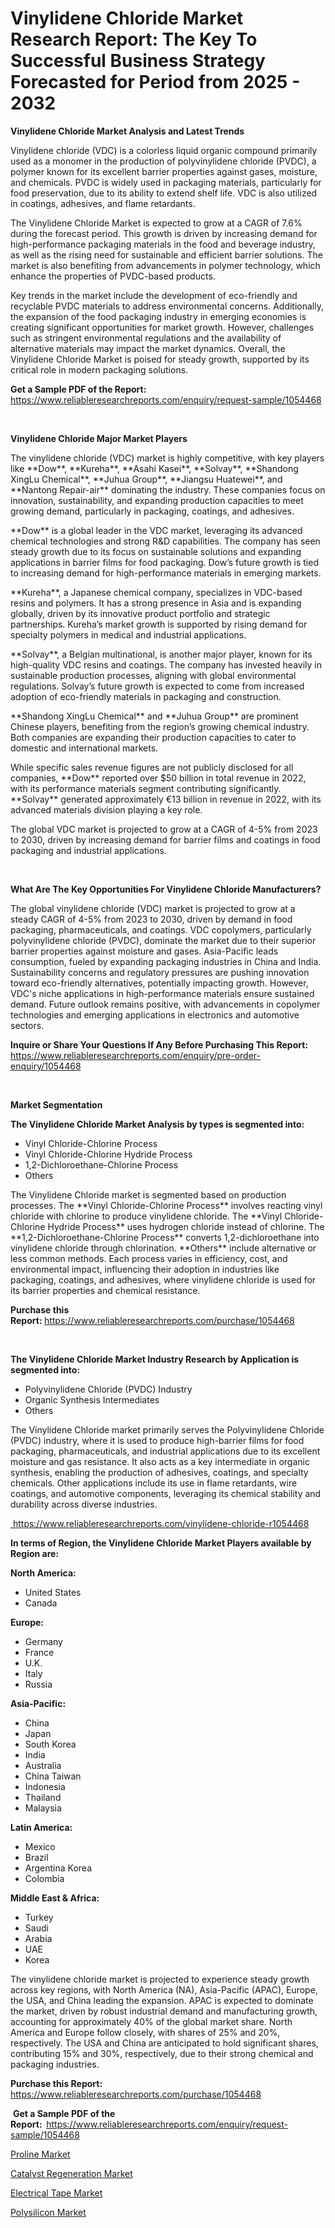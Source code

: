 <p><h1>Vinylidene Chloride Market Research Report: The Key To Successful Business Strategy Forecasted for Period from 2025 - 2032</h1></p><p><strong>Vinylidene Chloride Market Analysis and Latest Trends</strong></p>
<p><p>Vinylidene chloride (VDC) is a colorless liquid organic compound primarily used as a monomer in the production of polyvinylidene chloride (PVDC), a polymer known for its excellent barrier properties against gases, moisture, and chemicals. PVDC is widely used in packaging materials, particularly for food preservation, due to its ability to extend shelf life. VDC is also utilized in coatings, adhesives, and flame retardants.</p><p>The Vinylidene Chloride Market is expected to grow at a CAGR of 7.6% during the forecast period. This growth is driven by increasing demand for high-performance packaging materials in the food and beverage industry, as well as the rising need for sustainable and efficient barrier solutions. The market is also benefiting from advancements in polymer technology, which enhance the properties of PVDC-based products.</p><p>Key trends in the market include the development of eco-friendly and recyclable PVDC materials to address environmental concerns. Additionally, the expansion of the food packaging industry in emerging economies is creating significant opportunities for market growth. However, challenges such as stringent environmental regulations and the availability of alternative materials may impact the market dynamics. Overall, the Vinylidene Chloride Market is poised for steady growth, supported by its critical role in modern packaging solutions.</p></p>
<p><strong>Get a Sample PDF of the Report:&nbsp;</strong> <a href="https://www.reliableresearchreports.com/enquiry/request-sample/1054468?utm_campaign=37&utm_medium=2&utm_source=Github&utm_content=ia&utm_term=24012025&utm_id=vinylidene-chloride">https://www.reliableresearchreports.com/enquiry/request-sample/1054468</a></p>
<p>&nbsp;</p>
<p><strong>Vinylidene Chloride Major Market Players</strong></p>
<p><p>The vinylidene chloride (VDC) market is highly competitive, with key players like **Dow**, **Kureha**, **Asahi Kasei**, **Solvay**, **Shandong XingLu Chemical**, **Juhua Group**, **Jiangsu Huatewei**, and **Nantong Repair-air** dominating the industry. These companies focus on innovation, sustainability, and expanding production capacities to meet growing demand, particularly in packaging, coatings, and adhesives.</p><p>**Dow** is a global leader in the VDC market, leveraging its advanced chemical technologies and strong R&D capabilities. The company has seen steady growth due to its focus on sustainable solutions and expanding applications in barrier films for food packaging. Dow’s future growth is tied to increasing demand for high-performance materials in emerging markets.</p><p>**Kureha**, a Japanese chemical company, specializes in VDC-based resins and polymers. It has a strong presence in Asia and is expanding globally, driven by its innovative product portfolio and strategic partnerships. Kureha’s market growth is supported by rising demand for specialty polymers in medical and industrial applications.</p><p>**Solvay**, a Belgian multinational, is another major player, known for its high-quality VDC resins and coatings. The company has invested heavily in sustainable production processes, aligning with global environmental regulations. Solvay’s future growth is expected to come from increased adoption of eco-friendly materials in packaging and construction.</p><p>**Shandong XingLu Chemical** and **Juhua Group** are prominent Chinese players, benefiting from the region’s growing chemical industry. Both companies are expanding their production capacities to cater to domestic and international markets.</p><p>While specific sales revenue figures are not publicly disclosed for all companies, **Dow** reported over $50 billion in total revenue in 2022, with its performance materials segment contributing significantly. **Solvay** generated approximately €13 billion in revenue in 2022, with its advanced materials division playing a key role.</p><p>The global VDC market is projected to grow at a CAGR of 4-5% from 2023 to 2030, driven by increasing demand for barrier films and coatings in food packaging and industrial applications.</p></p>
<p>&nbsp;</p>
<p><strong>What Are The Key Opportunities For Vinylidene Chloride Manufacturers?</strong></p>
<p><p>The global vinylidene chloride (VDC) market is projected to grow at a steady CAGR of 4-5% from 2023 to 2030, driven by demand in food packaging, pharmaceuticals, and coatings. VDC copolymers, particularly polyvinylidene chloride (PVDC), dominate the market due to their superior barrier properties against moisture and gases. Asia-Pacific leads consumption, fueled by expanding packaging industries in China and India. Sustainability concerns and regulatory pressures are pushing innovation toward eco-friendly alternatives, potentially impacting growth. However, VDC's niche applications in high-performance materials ensure sustained demand. Future outlook remains positive, with advancements in copolymer technologies and emerging applications in electronics and automotive sectors.</p></p>
<p><strong>Inquire or Share Your Questions If Any Before Purchasing This Report:</strong> <a href="https://www.reliableresearchreports.com/enquiry/pre-order-enquiry/1054468?utm_campaign=37&utm_medium=2&utm_source=Github&utm_content=ia&utm_term=24012025&utm_id=vinylidene-chloride">https://www.reliableresearchreports.com/enquiry/pre-order-enquiry/1054468</a></p>
<p>&nbsp;</p>
<p><strong>Market Segmentation</strong></p>
<p><strong>The Vinylidene Chloride Market Analysis by types is segmented into:</strong></p>
<p><ul><li>Vinyl Chloride-Chlorine Process</li><li>Vinyl Chloride-Chlorine Hydride Process</li><li>1,2-Dichloroethane-Chlorine Process</li><li>Others</li></ul></p>
<p><p>The Vinylidene Chloride market is segmented based on production processes. The **Vinyl Chloride-Chlorine Process** involves reacting vinyl chloride with chlorine to produce vinylidene chloride. The **Vinyl Chloride-Chlorine Hydride Process** uses hydrogen chloride instead of chlorine. The **1,2-Dichloroethane-Chlorine Process** converts 1,2-dichloroethane into vinylidene chloride through chlorination. **Others** include alternative or less common methods. Each process varies in efficiency, cost, and environmental impact, influencing their adoption in industries like packaging, coatings, and adhesives, where vinylidene chloride is used for its barrier properties and chemical resistance.</p></p>
<p><strong>Purchase this Report:&nbsp;</strong><a href="https://www.reliableresearchreports.com/purchase/1054468?utm_campaign=37&utm_medium=2&utm_source=Github&utm_content=ia&utm_term=24012025&utm_id=vinylidene-chloride">https://www.reliableresearchreports.com/purchase/1054468</a></p>
<p>&nbsp;</p>
<p><strong>The Vinylidene Chloride Market Industry Research by Application is segmented into:</strong></p>
<p><ul><li>Polyvinylidene Chloride (PVDC) Industry</li><li>Organic Synthesis Intermediates</li><li>Others</li></ul></p>
<p><p>The Vinylidene Chloride market primarily serves the Polyvinylidene Chloride (PVDC) industry, where it is used to produce high-barrier films for food packaging, pharmaceuticals, and industrial applications due to its excellent moisture and gas resistance. It also acts as a key intermediate in organic synthesis, enabling the production of adhesives, coatings, and specialty chemicals. Other applications include its use in flame retardants, wire coatings, and automotive components, leveraging its chemical stability and durability across diverse industries.</p></p>
<p><a href="https://www.reliableresearchreports.com/vinylidene-chloride-r1054468?utm_campaign=37&utm_medium=2&utm_source=Github&utm_content=ia&utm_term=24012025&utm_id=vinylidene-chloride">&nbsp;https://www.reliableresearchreports.com/vinylidene-chloride-r1054468</a></p>
<p><strong>In terms of Region, the Vinylidene Chloride Market Players available by Region are:</strong></p>
<p>
    <p> <strong> North America: </strong>
        <ul>
            <li>United States</li>
            <li>Canada</li>
        </ul>
        </p> 
    <p> <strong> Europe: </strong>
        <ul>
            <li>Germany</li>
            <li>France</li>
            <li>U.K.</li>
            <li>Italy</li>
            <li>Russia</li>
        </ul>
        </p> 
    <p> <strong> Asia-Pacific: </strong>
        <ul>
            <li>China</li>
            <li>Japan</li>
            <li>South Korea</li>
            <li>India</li>
            <li>Australia</li>
            <li>China Taiwan</li>
            <li>Indonesia</li>
            <li>Thailand</li>
            <li>Malaysia</li>
        </ul>
        </p> 
    <p> <strong> Latin America: </strong>
        <ul>
            <li>Mexico</li>
            <li>Brazil</li>
            <li>Argentina Korea</li>
            <li>Colombia</li>
        </ul>
        </p> 
    <p> <strong> Middle East & Africa: </strong>
        <ul>
            <li>Turkey</li>
            <li>Saudi</li>
            <li>Arabia</li>
            <li>UAE</li>
            <li>Korea</li>
        </ul>
    </p>
    </p>
<p><p>The vinylidene chloride market is projected to experience steady growth across key regions, with North America (NA), Asia-Pacific (APAC), Europe, the USA, and China leading the expansion. APAC is expected to dominate the market, driven by robust industrial demand and manufacturing growth, accounting for approximately 40% of the global market share. North America and Europe follow closely, with shares of 25% and 20%, respectively. The USA and China are anticipated to hold significant shares, contributing 15% and 30%, respectively, due to their strong chemical and packaging industries.</p></p>
<p><strong>Purchase this Report: </strong><a href="https://www.reliableresearchreports.com/purchase/1054468?utm_campaign=37&utm_medium=2&utm_source=Github&utm_content=ia&utm_term=24012025&utm_id=vinylidene-chloride">https://www.reliableresearchreports.com/purchase/1054468</a></p>
<p>&nbsp;<strong>Get a Sample PDF of the Report:&nbsp;&nbsp;</strong><a href="https://www.reliableresearchreports.com/enquiry/request-sample/1054468?utm_campaign=37&utm_medium=2&utm_source=Github&utm_content=ia&utm_term=24012025&utm_id=vinylidene-chloride">https://www.reliableresearchreports.com/enquiry/request-sample/1054468</a></p>
<p><strong></strong></p>
<p><p><a href="https://github.com/wwwkeltoum/Market-Research-Report-List-5/blob/main/proline-market.md?utm_campaign=37&utm_medium=2&utm_source=Github&utm_content=ia&utm_term=24012025&utm_id=vinylidene-chloride">Proline Market</a></p><p><a href="https://github.com/pelahotayabe/Market-Research-Report-List-1/blob/main/catalyst-regeneration-market.md?utm_campaign=37&utm_medium=2&utm_source=Github&utm_content=ia&utm_term=24012025&utm_id=vinylidene-chloride">Catalyst Regeneration Market</a></p><p><a href="https://github.com/raeezkenedz/Market-Research-Report-List-1/blob/main/electrical-tape-market.md?utm_campaign=37&utm_medium=2&utm_source=Github&utm_content=ia&utm_term=24012025&utm_id=vinylidene-chloride">Electrical Tape Market</a></p><p><a href="https://github.com/elitasvimal/Market-Research-Report-List-1/blob/main/polysilicon-market.md?utm_campaign=37&utm_medium=2&utm_source=Github&utm_content=ia&utm_term=24012025&utm_id=vinylidene-chloride">Polysilicon Market</a></p></p>